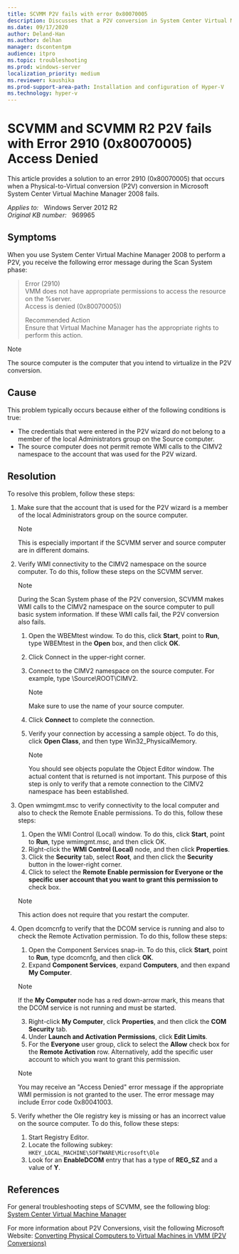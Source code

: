 ```yaml
---
title: SCVMM P2V fails with error 0x80070005
description: Discusses that a P2V conversion in System Center Virtual Machine Manager 2008 fails and returns an error 2910 (0x80070005).
ms.date: 09/17/2020
author: Deland-Han
ms.author: delhan
manager: dscontentpm
audience: itpro
ms.topic: troubleshooting
ms.prod: windows-server
localization_priority: medium
ms.reviewer: kaushika
ms.prod-support-area-path: Installation and configuration of Hyper-V
ms.technology: hyper-v
---
```

# SCVMM and SCVMM R2 P2V fails with Error 2910 (0x80070005) Access Denied

This article provides a solution to an error 2910 (0x80070005) that occurs when a Physical-to-Virtual conversion (P2V) conversion in Microsoft System Center Virtual Machine Manager 2008 fails.

_Applies to:_ &nbsp; Windows Server 2012 R2  
_Original KB number:_ &nbsp; 969965

## Symptoms

When you use System Center Virtual Machine Manager 2008 to perform a P2V, you receive the following error message during the Scan System phase:

> Error (2910)  
VMM does not have appropriate permissions to access the resource on the %server.  
Access is denied (0x80070005))
>
> Recommended Action  
Ensure that Virtual Machine Manager has the appropriate rights to perform this action.

> [!NOTE]
> The source computer is the computer that you intend to virtualize in the P2V conversion.

## Cause

This problem typically occurs because either of the following conditions is true:

- The credentials that were entered in the P2V wizard do not belong to a member of the local Administrators group on the Source computer.
- The source computer does not permit remote WMI calls to the CIMV2 namespace to the account that was used for the P2V wizard.

## Resolution

To resolve this problem, follow these steps:

1. Make sure that the account that is used for the P2V wizard is a member of the local Administrators group on the source computer.

    > [!NOTE]
    > This is especially important if the SCVMM server and source computer are in different domains.
2. Verify WMI connectivity to the CIMV2 namespace on the source computer. To do this, follow these steps on the SCVMM server.

    > [!NOTE]
    > During the Scan System phase of the P2V conversion, SCVMM makes WMI calls to the CIMV2 namespace on the source computer to pull basic system information. If these WMI calls fail, the P2V conversion also fails.
    1. Open the WBEMtest window. To do this, click **Start**, point to **Run**, type WBEMtest in the **Open** box, and then click **OK**.
    2. Click Connect in the upper-right corner.
    3. Connect to the CIMV2 namespace on the source computer. For example, type \\Source\ROOT\CIMV2.

        > [!NOTE]
        > Make sure to use the name of your source computer.
    4. Click **Connect** to complete the connection.
    5. Verify your connection by accessing a sample object. To do this, click **Open Class**, and then type Win32_PhysicalMemory.
    
        > [!NOTE]
        > You should see objects populate the Object Editor window. The actual content that is returned is not important. This purpose of this step is only to verify that a remote connection to the CIMV2 namespace has been established.
3. Open wmimgmt.msc to verify connectivity to the local computer and also to check the Remote Enable permissions. To do this, follow these steps:
    1. Open the WMI Control (Local) window. To do this, click **Start**, point to **Run**, type wmimgmt.msc, and then click OK.
    2. Right-click the **WMI Control (Local)** node, and then click **Properties**.
    3. Click the **Security** tab, select **Root**, and then click the **Security** button in the lower-right corner.
    4. Click to select the **Remote Enable permission for Everyone or the specific user account that you want to grant this permission to** check box.
    
    > [!NOTE]
    > This action does not require that you restart the computer.
4. Open dcomcnfg to verify that the DCOM service is running and also to check the Remote Activation permission. To do this, follow these steps:
    1. Open the Component Services snap-in. To do this, click **Start**, point to **Run**, type dcomcnfg, and then click **OK**.
    2. Expand **Component Services**, expand **Computers**, and then expand **My Computer**.
    
      > [!NOTE]
      > If the **My Computer** node has a red down-arrow mark, this means that the DCOM service is not running and must be started.
    3. Right-click **My Computer**, click **Properties**, and then click the **COM Security** tab.
    4. Under **Launch and Activation Permissions**, click **Edit Limits**.
    5. For the **Everyone** user group, click to select the **Allow** check box for the **Remote Activation** row. Alternatively, add the specific user account to which you want to grant this permission.
    
      > [!NOTE]
      > You may receive an "Access Denied" error message if the appropriate WMI permission is not granted to the user. The error message may include Error code 0x80041003.
5. Verify whether the Ole registry key is missing or has an incorrect value on the source computer. To do this, follow these steps:
    1. Start Registry Editor.
    2. Locate the following subkey: `HKEY_LOCAL_MACHINE\SOFTWARE\Microsoft\Ole` 
    3. Look for an **EnableDCOM** entry that has a type of **REG_SZ** and a value of **Y**.

## References

For general troubleshooting steps of SCVMM, see the following blog: [System Center Virtual Machine Manager](https://blogs.technet.com/b/scvmmcallback/archive/2009/03/26/system-center-virtual-machine-manager.aspx) 

For more information about P2V Conversions, visit the following Microsoft Website: [Converting Physical Computers to Virtual Machines in VMM (P2V Conversions)](https://technet.microsoft.com/library/bb963740.aspx)
